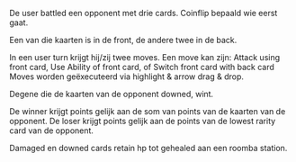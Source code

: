 De user battled een opponent met drie cards. Coinflip bepaald wie eerst gaat.

Een van die kaarten is in de front, de andere twee in de back.

In een user turn krijgt hij/zij twee moves.
Een move kan zijn: Attack using front card, Use Ability of front card, of Switch front card with back card
Moves worden geëxecuteerd via highlight & arrow drag & drop.

Degene die de kaarten van de opponent downed, wint.

De winner krijgt points gelijk aan de som van points van de kaarten van de opponent.
De loser krijgt points gelijk aan de points van de lowest rarity card van de opponent.

Damaged en downed cards retain hp tot gehealed aan een roomba station.